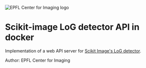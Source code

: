 ![EPFL Center for Imaging logo](https://imaging.epfl.ch/resources/logo-for-gitlab.svg)
# Scikit-image LoG detector API in docker

Implementation of a web API server for [Scikit Image's LoG detector](https://scikit-image.org/docs/stable/api/skimage.feature.html#skimage.feature.blob_log).

Author: EPFL Center for Imaging

